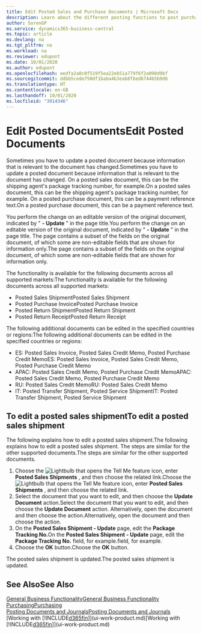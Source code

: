 ```yaml
---
title: Edit Posted Sales and Purchase Documents | Microsoft Docs
description: Learn about the different posting functions to post purchase documents, and how you can update posted documents.
author: SorenGP
ms.service: dynamics365-business-central
ms.topic: article
ms.devlang: na
ms.tgt_pltfrm: na
ms.workload: na
ms.reviewer: edupont
ms.date: 10/01/2020
ms.author: edupont
ms.openlocfilehash: eedfa2a0c0f519f5ea22eb51a779f6f2a090d9bf
ms.sourcegitcommit: ddbb5cede750df1baba4b3eab8fbed6744b5b9d6
ms.translationtype: HT
ms.contentlocale: en-GB
ms.lasthandoff: 10/01/2020
ms.locfileid: "3914346"
---
```

# <a name="edit-posted-documents"></a><span data-ttu-id="ab307-103">Edit Posted Documents</span><span class="sxs-lookup"><span data-stu-id="ab307-103">Edit Posted Documents</span></span>

<span data-ttu-id="ab307-104">Sometimes you have to update a posted document because information that is relevant to the document has changed.</span><span class="sxs-lookup"><span data-stu-id="ab307-104">Sometimes you have to update a posted document because information that is relevant to the document has changed.</span></span> <span data-ttu-id="ab307-105">On a posted sales document, this can be the shipping agent's package tracking number, for example.</span><span class="sxs-lookup"><span data-stu-id="ab307-105">On a posted sales document, this can be the shipping agent's package tracking number, for example.</span></span> <span data-ttu-id="ab307-106">On a posted purchase document, this can be a payment reference text.</span><span class="sxs-lookup"><span data-stu-id="ab307-106">On a posted purchase document, this can be a payment reference text.</span></span>

<span data-ttu-id="ab307-107">You perform the change on an editable version of the original document, indicated by " **- Update** " in the page title.</span><span class="sxs-lookup"><span data-stu-id="ab307-107">You perform the change on an editable version of the original document, indicated by " **- Update** " in the page title.</span></span> <span data-ttu-id="ab307-108">The page contains a subset of the fields on the original document, of which some are non-editable fields that are shown for information only.</span><span class="sxs-lookup"><span data-stu-id="ab307-108">The page contains a subset of the fields on the original document, of which some are non-editable fields that are shown for information only.</span></span>

<span data-ttu-id="ab307-109">The functionality is available for the following documents across all supported markets:</span><span class="sxs-lookup"><span data-stu-id="ab307-109">The functionality is available for the following documents across all supported markets:</span></span>

- <span data-ttu-id="ab307-110">Posted Sales Shipment</span><span class="sxs-lookup"><span data-stu-id="ab307-110">Posted Sales Shipment</span></span>
- <span data-ttu-id="ab307-111">Posted Purchase Invoice</span><span class="sxs-lookup"><span data-stu-id="ab307-111">Posted Purchase Invoice</span></span>
- <span data-ttu-id="ab307-112">Posted Return Shipment</span><span class="sxs-lookup"><span data-stu-id="ab307-112">Posted Return Shipment</span></span>
- <span data-ttu-id="ab307-113">Posted Return Receipt</span><span class="sxs-lookup"><span data-stu-id="ab307-113">Posted Return Receipt</span></span>

<span data-ttu-id="ab307-114">The following additional documents can be edited in the specified countries or regions:</span><span class="sxs-lookup"><span data-stu-id="ab307-114">The following additional documents can be edited in the specified countries or regions:</span></span>

- <span data-ttu-id="ab307-115">ES: Posted Sales Invoice, Posted Sales Credit Memo, Posted Purchase Credit Memo</span><span class="sxs-lookup"><span data-stu-id="ab307-115">ES: Posted Sales Invoice, Posted Sales Credit Memo, Posted Purchase Credit Memo</span></span>
- <span data-ttu-id="ab307-116">APAC: Posted Sales Credit Memo, Posted Purchase Credit Memo</span><span class="sxs-lookup"><span data-stu-id="ab307-116">APAC: Posted Sales Credit Memo, Posted Purchase Credit Memo</span></span>
- <span data-ttu-id="ab307-117">RU: Posted Sales Credit Memo</span><span class="sxs-lookup"><span data-stu-id="ab307-117">RU: Posted Sales Credit Memo</span></span>
- <span data-ttu-id="ab307-118">IT: Posted Transfer Shipment, Posted Service Shipment</span><span class="sxs-lookup"><span data-stu-id="ab307-118">IT: Posted Transfer Shipment, Posted Service Shipment</span></span>

## <a name="to-edit-a-posted-sales-shipment"></a><span data-ttu-id="ab307-119">To edit a posted sales shipment</span><span class="sxs-lookup"><span data-stu-id="ab307-119">To edit a posted sales shipment</span></span>

<span data-ttu-id="ab307-120">The following explains how to edit a posted sales shipment.</span><span class="sxs-lookup"><span data-stu-id="ab307-120">The following explains how to edit a posted sales shipment.</span></span> <span data-ttu-id="ab307-121">The steps are similar for the other supported documents.</span><span class="sxs-lookup"><span data-stu-id="ab307-121">The steps are similar for the other supported documents.</span></span>

1. <span data-ttu-id="ab307-122">Choose the ![Lightbulb that opens the Tell Me feature](media/ui-search/search_small.png "Tell me what you want to do") icon, enter **Posted Sales Shipments** , and then choose the related link.</span><span class="sxs-lookup"><span data-stu-id="ab307-122">Choose the ![Lightbulb that opens the Tell Me feature](media/ui-search/search_small.png "Tell me what you want to do") icon, enter **Posted Sales Shipments** , and then choose the related link.</span></span>
2. <span data-ttu-id="ab307-123">Select the document that you want to edit, and then choose the **Update Document** action.</span><span class="sxs-lookup"><span data-stu-id="ab307-123">Select the document that you want to edit, and then choose the **Update Document** action.</span></span> <span data-ttu-id="ab307-124">Alternatively, open the document and then choose the action.</span><span class="sxs-lookup"><span data-stu-id="ab307-124">Alternatively, open the document and then choose the action.</span></span>
3. <span data-ttu-id="ab307-125">On the **Posted Sales Shipment - Update** page, edit the **Package Tracking No.**</span><span class="sxs-lookup"><span data-stu-id="ab307-125">On the **Posted Sales Shipment - Update** page, edit the **Package Tracking No.**</span></span> <span data-ttu-id="ab307-126">field, for example.</span><span class="sxs-lookup"><span data-stu-id="ab307-126">field, for example.</span></span>
4. <span data-ttu-id="ab307-127">Choose the **OK** button.</span><span class="sxs-lookup"><span data-stu-id="ab307-127">Choose the **OK** button.</span></span>

<span data-ttu-id="ab307-128">The posted sales shipment is updated.</span><span class="sxs-lookup"><span data-stu-id="ab307-128">The posted sales shipment is updated.</span></span>

## <a name="see-also"></a><span data-ttu-id="ab307-129">See Also</span><span class="sxs-lookup"><span data-stu-id="ab307-129">See Also</span></span>

[<span data-ttu-id="ab307-130">General Business Functionality</span><span class="sxs-lookup"><span data-stu-id="ab307-130">General Business Functionality</span></span>](ui-across-business-areas.md)  
[<span data-ttu-id="ab307-131">Purchasing</span><span class="sxs-lookup"><span data-stu-id="ab307-131">Purchasing</span></span>](purchasing-manage-purchasing.md)  
[<span data-ttu-id="ab307-132">Posting Documents and Journals</span><span class="sxs-lookup"><span data-stu-id="ab307-132">Posting Documents and Journals</span></span>](ui-post-documents-journals.md)  
<span data-ttu-id="ab307-133">[Working with [!INCLUDE[d365fin](includes/d365fin_md.md)]](ui-work-product.md)</span><span class="sxs-lookup"><span data-stu-id="ab307-133">[Working with [!INCLUDE[d365fin](includes/d365fin_md.md)]](ui-work-product.md)</span></span>  
